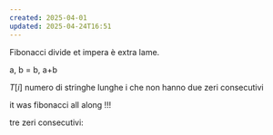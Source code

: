 ```yaml
---
created: 2025-04-01
updated: 2025-04-24T16:51
---
```

Fibonacci divide et impera è extra lame.


a, b = b, a+b



$T[i]$ numero di stringhe lunghe i che non hanno due zeri consecutivi 

it was fibonacci all along !!!


tre zeri consecutivi:
